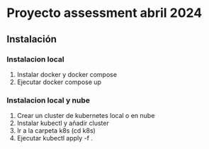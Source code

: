 # Proyecto assessment abril 2024

## Instalación

### Instalacion local
1. Instalar docker y docker compose
2. Ejecutar docker compose up

### Instalacion local y nube
1. Crear un cluster de kubernetes local o en nube
2. Instalar kubectl y añadir cluster
3. Ir a la carpeta k8s (cd k8s)
4. Ejecutar kubectl apply -f . 